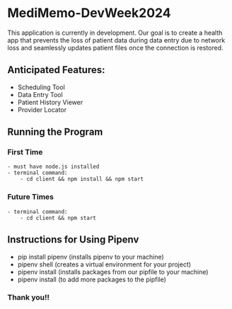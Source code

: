 # MediMemo-DevWeek2024

 This application is currently in development. Our goal is to create a health app that prevents the loss of patient data during data entry due to network loss and seamlessly updates patient files once the connection is restored.

## Anticipated Features:
- Scheduling Tool
- Data Entry Tool
- Patient History Viewer
- Provider Locator

## Running the Program

### First Time

    - must have node.js installed
    - terminal command:
        - cd client && npm install && npm start

### Future Times

    - terminal command:
        - cd client && npm start

## Instructions for Using Pipenv

- pip install pipenv (installs pipenv to your machine)
- pipenv shell (creates a virtual environment for your project)
- pipenv install (installs packages from our pipfile to your machine)
- pipenv install <package-name> (to add more packages to the pipfile)


### Thank you!!
